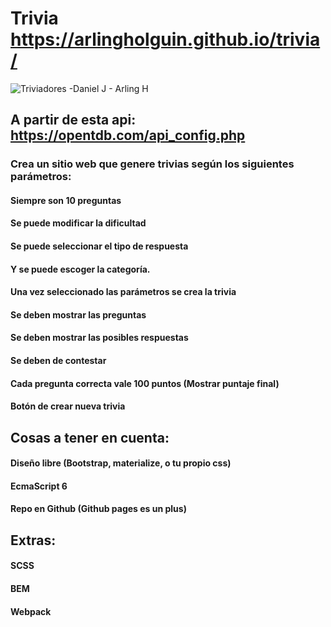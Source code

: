 # Trivia https://arlingholguin.github.io/trivia/
![Triviadores -Daniel J - Arling H](https://i.ibb.co/f1TjzM1/fondo.png)
## A partir de esta api: https://opentdb.com/api_config.php
### Crea un sitio web que genere trivias según los siguientes parámetros:
#### Siempre son 10 preguntas
#### Se puede modificar la dificultad
#### Se puede seleccionar el tipo de respuesta
#### Y se puede escoger la categoría.
#### Una vez seleccionado las parámetros se crea la trivia
#### Se deben mostrar las preguntas
#### Se deben mostrar las posibles respuestas
#### Se deben de contestar
#### Cada pregunta correcta vale 100 puntos (Mostrar puntaje final)
#### Botón de crear nueva trivia
## Cosas a tener en cuenta:
#### Diseño libre (Bootstrap, materialize, o tu propio css)
#### EcmaScript 6
#### Repo en Github (Github pages es un plus)
## Extras: 
#### SCSS&nbsp;
#### BEM
#### Webpack
